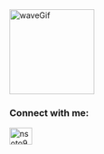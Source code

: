<img src="https://media.giphy.com/media/l4FGo0SjgDIy67d9S/giphy.gif" alt="waveGif" width="150" height="150" /> 

<h3 align="left">Connect with me:</h3>
<p align="left">
  <a href="https://linkedin.com/in/nsoto92" target="blank">
    <img align="center" src="https://raw.githubusercontent.com/rahuldkjain/github-profile-readme-generator/master/src/images/icons/Social/linked-in-alt.svg" alt="nsoto92" height="30" width="40" />
  </a>
</p>
